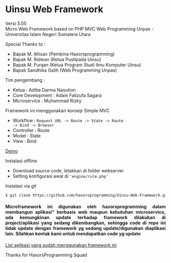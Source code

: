 
# Uinsu Web Framework
Versi 3.05<br/>
Micro Web Framework based on PHP MVC Web Programming Unpas - Universitas Islam Negeri Sumatera Utara

Special Thanks to : 

- Bapak M. Ikhsan (Pembina Haxorsprogramming)
- Bapak M. Ridwan (Ketua Pustipada Uinsu)
- Bapak M. Furqan (Ketua Program Studi Ilmu Komputer Uinsu)
- Bapak Sandhika Galih (Web Programming Unpas)

Tim pengembang :

- Ketua : Aditia Darma Nasution
- Core Development : Adam Falizufa Sagara
- Microservice : Muhammad Rizky

Framework ini menggunakan konsep Simple MVC

- Workflow : <code>Request URL -> Route -> State -> Route -> Bind -> Browser</code>
- Controller : Route
- Model : State 
- View : Bind

<a href='#!'>Demo</a> 

Instalasi offline 
- Download source code, letakkan di folder webserver
- Setting konfigurasi awal di <code>'engine/rule.php'</code>

Instalasi via git

```sh
$ git clone https://github.com/haxorsprogramming/Uinsu-Web-Framework.git
```

<h4 align='justify'>Microframework ini digunakan oleh haxorsprogramming dalam membangun aplikasi" berbasis web maupun kebutuhan microservice, ada kemungkinan update terhadap framework dilakukan di project/aplikasi yang sedang dikembangkan, sehingga code di repo ini tidak update dengan framework yg sedang update/digunakan diaplikasi lain. Silahkan kontak kami untuk mendapatkan code yg update</h4>

<a href='https://github.com/haxorsprogramming/Haxors-Contributors'>List aplikasi yang sudah menggunakan framework ini</a>

Thanks for HaxorsProgramming Squad
